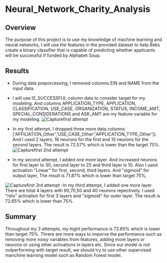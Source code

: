 # Neural_Network_Charity_Analysis

## Overview
The purpose of this project is to use my knowledge of machine learning and neural networks, I will use the features in the provided dataset to help Beks create a binary classifier that is capable of predicting whether applicants will be successful if funded by Alphabet Soup.

## Results
- During data preporcessing, I removed columns EIN and NAME from the input data.
- I will use IS_SUCCESSFUL column data to consider target for my modeling. And columns APPLICATION_TYPE, APPLICATION, CLASSIFICATION, USE_CASE, ORGANIZATION, STATUS, INCOME_AMT, SPECIAL_CONSIDERATIONS and ASK_AMT are my feature variable for my modeling.
![Capturefirst attempt](https://user-images.githubusercontent.com/92561493/158744435-8575d7be-64c0-43b1-80cd-20f93e3cb5a9.PNG)
- In my first attempt, I dropped three more data columns ['AFFILIATION_Other','USE_CASE_Other','APPLICATION_TYPE_Other']). And I used 2 layers, 16 neurons for the first and 10 neurons for the second layers. The result is 72.57% which is lower than the target 75%.
![Capturefirst 2nd attempt](https://user-images.githubusercontent.com/92561493/158744436-1ef3384c-530c-4a2c-8bb5-e8108f9328e6.PNG)

- In my second attempt, I added one more layer. And increased neurons for first layer to 30; second layer to 25 and third layer is 10. Also I used activation "Linear" for first, second, third layers. And "sigmoid" for output layer, The result is 71.87% which is lower than target 75%,

![Capturefirst 3rd attempt](https://user-images.githubusercontent.com/92561493/158744437-6d566da2-8249-440e-93e1-b60709d93963.PNG)
-In my third attempt, I added one more layer. There are total 4 layers with 90,70,50 and 40 neurons repectively. I used "relu" activation for first 3 layers and "sigmoid" for outer layer. The result is 72.65% which is lower than 75%.

## Summary
Throughout my 3 attempts, my hight performance is 72.65% which is lower than target 75%. Threre are more ways to imporve the performance such as removing more noisy variables from features, adding more layers or neurons or using other activations in layers etc. Since our model is not outperforming with target result, we should try to use other supervised manchine learning model such as Random Forest model.
